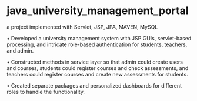 # java_university_management_portal
a project implemented with Servlet, JSP, JPA, MAVEN, MySQL

•	Developed a university management system with JSP GUIs, servlet-based processing, and intricate role-based authentication for students, teachers, and admin.

•	Constructed methods in service layer so that admin could create users and courses, students could register courses and check assessments, and teachers could register courses and create new assessments for students.

•	Created separate packages and personalized dashboards for different roles to handle the functionality. 
